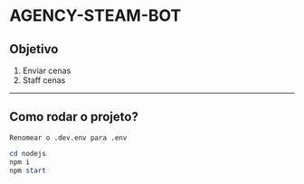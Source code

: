 # AGENCY-STEAM-BOT

## Objetivo

1. Enviar cenas
2. Staff cenas
___

## Como rodar o projeto?
`Renomear o .dev.env para .env`
``` powershell
cd nodejs
npm i 
npm start
```